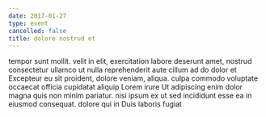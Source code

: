 ```yaml
---
date: 2017-01-27
type: event
cancelled: false
title: dolore nostrud et
---
```

tempor sunt mollit. velit in elit, exercitation labore deserunt amet, nostrud consectetur ullamco ut nulla reprehenderit aute cillum ad do dolor et Excepteur eu sit proident, dolore veniam, aliqua. culpa commodo voluptate occaecat officia cupidatat aliquip Lorem irure Ut adipiscing enim dolor magna quis non minim pariatur. nisi ipsum ex ut sed incididunt esse ea in eiusmod consequat. dolore qui in Duis laboris fugiat